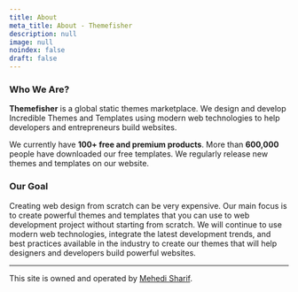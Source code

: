 ```yaml
---
title: About
meta_title: About - Themefisher
description: null
image: null
noindex: false
draft: false
---
```

### Who We Are?

**Themefisher** is a global static themes marketplace. We design and develop Incredible Themes and Templates using modern web technologies to help developers and entrepreneurs build websites.

We currently have **100+ free and premium products**. More than **600,000** people have downloaded our free templates. We regularly release new themes and templates on our website.

### Our Goal

Creating web design from scratch can be very expensive. Our main focus is to create powerful themes and templates that you can use to web development project without starting from scratch. We will continue to use modern web technologies, integrate the latest development trends, and best practices available in the industry to create our themes that will help designers and developers build powerful websites.

***

This site is owned and operated by [Mehedi Sharif](https://mehedisharif.com).
